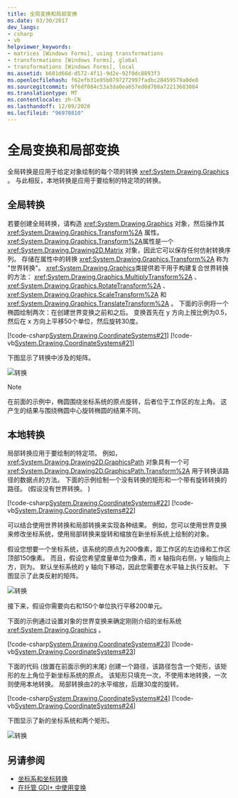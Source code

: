 ```yaml
---
title: 全局变换和局部变换
ms.date: 03/30/2017
dev_langs:
- csharp
- vb
helpviewer_keywords:
- matrices [Windows Forms], using transformations
- transformations [Windows Forms], global
- transformations [Windows Forms], local
ms.assetid: b601d66d-d572-4f11-9d2e-92f0dc8893f3
ms.openlocfilehash: f62efb31e95b0797272997fadbc28459579a0de0
ms.sourcegitcommit: 9f6df084c53a3da0ea657ed0d708a72213683084
ms.translationtype: MT
ms.contentlocale: zh-CN
ms.lasthandoff: 12/09/2020
ms.locfileid: "96970810"
---
```

# <a name="global-and-local-transformations"></a>全局变换和局部变换
全局转换是应用于给定对象绘制的每个项的转换 <xref:System.Drawing.Graphics> 。 与此相反，本地转换是应用于要绘制的特定项的转换。  
  
## <a name="global-transformations"></a>全局转换  
 若要创建全局转换，请构造 <xref:System.Drawing.Graphics> 对象，然后操作其 <xref:System.Drawing.Graphics.Transform%2A> 属性。 <xref:System.Drawing.Graphics.Transform%2A>属性是一个 <xref:System.Drawing.Drawing2D.Matrix> 对象，因此它可以保存任何仿射转换序列。 存储在属性中的转换 <xref:System.Drawing.Graphics.Transform%2A> 称为 "世界转换"。 <xref:System.Drawing.Graphics>类提供若干用于构建复合世界转换的方法： <xref:System.Drawing.Graphics.MultiplyTransform%2A> 、 <xref:System.Drawing.Graphics.RotateTransform%2A> 、 <xref:System.Drawing.Graphics.ScaleTransform%2A> 和 <xref:System.Drawing.Graphics.TranslateTransform%2A> 。 下面的示例将一个椭圆绘制两次：在创建世界变换之前和之后。 变换首先在 y 方向上按比例为0.5，然后在 x 方向上平移50个单位，然后旋转30度。  
  
 [!code-csharp[System.Drawing.CoordinateSystems#21](~/samples/snippets/csharp/VS_Snippets_Winforms/System.Drawing.CoordinateSystems/CS/Class1.cs#21)]
 [!code-vb[System.Drawing.CoordinateSystems#21](~/samples/snippets/visualbasic/VS_Snippets_Winforms/System.Drawing.CoordinateSystems/VB/Class1.vb#21)]  
  
 下图显示了转换中涉及的矩阵。  
  
 ![转换](./media/aboutgdip05-art14.gif "AboutGdip05_art14")  
  
> [!NOTE]
> 在前面的示例中，椭圆围绕坐标系统的原点旋转，后者位于工作区的左上角。 这产生的结果与围绕椭圆中心旋转椭圆的结果不同。  
  
## <a name="local-transformations"></a>本地转换  
 局部转换应用于要绘制的特定项。 例如， <xref:System.Drawing.Drawing2D.GraphicsPath> 对象具有一个可 <xref:System.Drawing.Drawing2D.GraphicsPath.Transform%2A> 用于转换该路径的数据点的方法。 下面的示例绘制一个没有转换的矩形和一个带有旋转转换的路径。  (假设没有世界转换。 )   
  
 [!code-csharp[System.Drawing.CoordinateSystems#22](~/samples/snippets/csharp/VS_Snippets_Winforms/System.Drawing.CoordinateSystems/CS/Class1.cs#22)]
 [!code-vb[System.Drawing.CoordinateSystems#22](~/samples/snippets/visualbasic/VS_Snippets_Winforms/System.Drawing.CoordinateSystems/VB/Class1.vb#22)]  
  
 可以结合使用世界转换和局部转换来实现各种结果。 例如，您可以使用世界变换来修改坐标系统，使用局部转换来旋转和缩放在新坐标系统上绘制的对象。  
  
 假设您想要一个坐标系统，该系统的原点为200像素，距工作区的左边缘和工作区顶部150像素。 而且，假设您希望度量单位为像素，而 x 轴指向右侧，y 轴指向上方，则为。 默认坐标系统的 y 轴向下移动，因此您需要在水平轴上执行反射。 下图显示了此类反射的矩阵。  
  
 ![转换](./media/aboutgdip05-art15.gif "AboutGdip05_art15")  
  
 接下来，假设你需要向右和150个单位执行平移200单元。  
  
 下面的示例通过设置对象的世界变换来确定刚刚介绍的坐标系统 <xref:System.Drawing.Graphics> 。  
  
 [!code-csharp[System.Drawing.CoordinateSystems#23](~/samples/snippets/csharp/VS_Snippets_Winforms/System.Drawing.CoordinateSystems/CS/Class1.cs#23)]
 [!code-vb[System.Drawing.CoordinateSystems#23](~/samples/snippets/visualbasic/VS_Snippets_Winforms/System.Drawing.CoordinateSystems/VB/Class1.vb#23)]  
  
 下面的代码 (放置在前面示例的末尾) 创建一个路径，该路径包含一个矩形，该矩形的左上角位于新坐标系统的原点。 该矩形只填充一次，不使用本地转换，一次则使用本地转换。 局部转换由2的水平缩放，后跟30度的旋转。  
  
 [!code-csharp[System.Drawing.CoordinateSystems#24](~/samples/snippets/csharp/VS_Snippets_Winforms/System.Drawing.CoordinateSystems/CS/Class1.cs#24)]
 [!code-vb[System.Drawing.CoordinateSystems#24](~/samples/snippets/visualbasic/VS_Snippets_Winforms/System.Drawing.CoordinateSystems/VB/Class1.vb#24)]  
  
 下图显示了新的坐标系统和两个矩形。  
  
 ![转换](./media/aboutgdip05-art16.gif "AboutGdip05_art16")  
  
## <a name="see-also"></a>另请参阅

- [坐标系和坐标转换](coordinate-systems-and-transformations.md)
- [在托管 GDI+ 中使用变换](using-transformations-in-managed-gdi.md)
